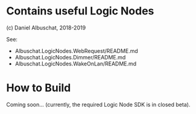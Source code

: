 # Contains useful Logic Nodes

(c) Daniel Albuschat, 2018-2019

See:
- Albuschat.LogicNodes.WebRequest/README.md
- Albuschat.LogicNodes.Dimmer/README.md
- Albuschat.LogicNodes.WakeOnLan/README.md

# How to Build

Coming soon... (currently, the required Logic Node SDK is in closed beta).
